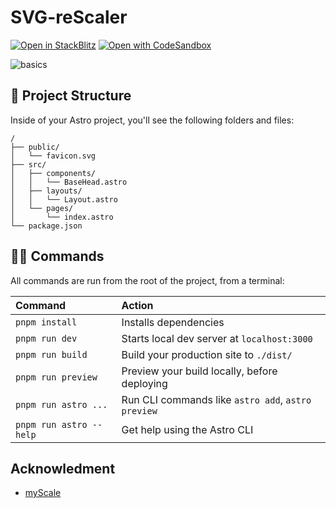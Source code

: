 # SVG-reScaler

[![Open in StackBlitz](https://developer.stackblitz.com/img/open_in_stackblitz.svg)](https://stackblitz.com/github/zkrew-red/svg-rescaler)
[![Open with CodeSandbox](https://assets.codesandbox.io/github/button-edit-lime.svg)](https://codesandbox.io/s/github/zkrew-red/svg-rescaler)

![basics](https://user-images.githubusercontent.com/4677417/186188965-73453154-fdec-4d6b-9c34-cb35c248ae5b.png)

## 🚀 Project Structure

Inside of your Astro project, you'll see the following folders and files:

```text
/
├── public/
│   └── favicon.svg
├── src/
│   ├── components/
│   │   └── BaseHead.astro
│   ├── layouts/
│   │   └── Layout.astro
│   └── pages/
│       └── index.astro
└── package.json
```

## 🧑‍🚀 Commands

All commands are run from the root of the project, from a terminal:

| Command                 | Action                                             |
| :---------------------- | :------------------------------------------------- |
| `pnpm install`          | Installs dependencies                              |
| `pnpm run dev`          | Starts local dev server at `localhost:3000`        |
| `pnpm run build`        | Build your production site to `./dist/`            |
| `pnpm run preview`      | Preview your build locally, before deploying       |
| `pnpm run astro ...`    | Run CLI commands like `astro add`, `astro preview` |
| `pnpm run astro --help` | Get help using the Astro CLI                       |

## Acknowledment

- [myScale](https://webkul.github.io/myscale/)
